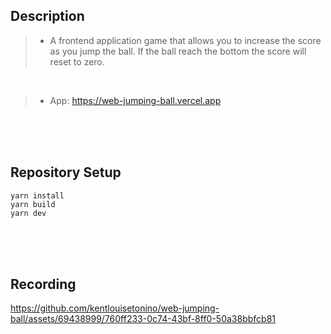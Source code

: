 ## Description

> - A frontend application game that allows you to increase the score as you jump the ball. If the ball reach the bottom the score will reset to zero.

<br />

> - App: https://web-jumping-ball.vercel.app 

<br />
<br />
<br />



## Repository Setup
```plaintext
yarn install
yarn build
yarn dev
```

<br />
<br />
<br />



## Recording
https://github.com/kentlouisetonino/web-jumping-ball/assets/69438999/760ff233-0c74-43bf-8ff0-50a38bbfcb81


